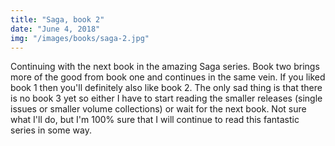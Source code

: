 ```yaml
---
title: "Saga, book 2"
date: "June 4, 2018"
img: "/images/books/saga-2.jpg"
---
```

Continuing with the next book in the amazing Saga series. Book two brings more of the good from book one and continues in the same vein. If you liked book 1 then you'll definitely also like book 2. The only sad thing is that there is no book 3 yet so either I have to start reading the smaller releases (single issues or smaller volume collections) or wait for the next book. Not sure what I'll do, but I'm 100% sure that I will continue to read this fantastic series in some way.
